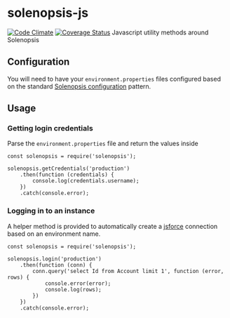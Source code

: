 # solenopsis-js
[![Code Climate](https://api.codeclimate.com/v1/badges/10206747ee80ab74bdd6/maintainability)](https://codeclimate.com/github/solenopsis/solenopsis-js/maintainability)
[![Coverage Status](https://api.codeclimate.com/v1/badges/10206747ee80ab74bdd6/test_coverage)](https://codeclimate.com/github/solenopsis/solenopsis-js/test_coverage)
Javascript utility methods around Solenopsis

## Configuration
You will need to have your `environment.properties` files configured based on the standard [Solenopsis configuration](https://github.com/solenopsis/Solenopsis/wiki/1.1-Configuration#credentials-configuration) pattern.

## Usage
### Getting login credentials
Parse the `environment.properties` file and return the values inside

```
const solenopsis = require('solenopsis');

solenopsis.getCredentials('production')
    .then(function (credentials) {
        console.log(credentials.username);
    })
    .catch(console.error);
```

### Logging in to an instance
A helper method is provided to automatically create a [jsforce](https://jsforce.github.io) connection based on an environment name.

```
const solenopsis = require('solenopsis');

solenopsis.login('production')
    .then(function (conn) {
        conn.query('select Id from Account limit 1', function (error, rows) {
            console.error(error);
            console.log(rows);
        })
    })
    .catch(console.error);
```